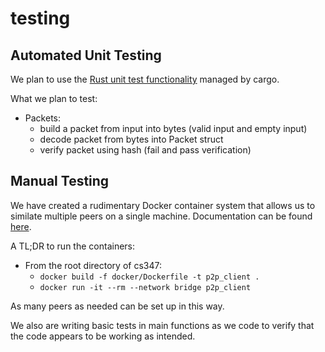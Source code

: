 # testing

## Automated Unit Testing
We plan to use the [Rust unit test functionality](https://doc.rust-lang.org/rust-by-example/testing/unit_testing.html) managed by cargo.

What we plan to test:
- Packets:
  - build a packet from input into bytes (valid input and empty input)
  - decode packet from bytes into Packet struct
  - verify packet using hash (fail and pass verification)

## Manual Testing
We have created a rudimentary Docker container system that allows us to similate multiple peers on a single machine. Documentation can be found [here](https://github.com/rubenboero21/cs347/tree/main/docker).

A TL;DR to run the containers:
- From the root directory of cs347:
  - ```docker build -f docker/Dockerfile -t p2p_client .```
  - ```docker run -it --rm --network bridge p2p_client```

As many peers as needed can be set up in this way. 

We also are writing basic tests in main functions as we code to verify that the code appears to be working as intended.
